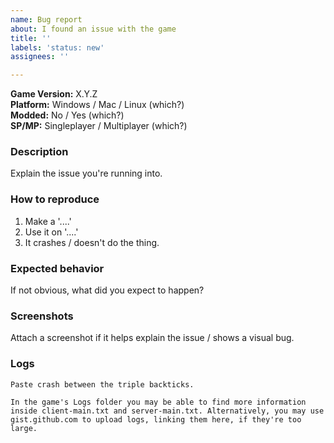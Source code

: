 ```yaml
---
name: Bug report
about: I found an issue with the game
title: ''
labels: 'status: new'
assignees: ''

---
```


**Game Version:** X.Y.Z  
**Platform:** Windows / Mac / Linux (which?)   
**Modded:** No / Yes (which?)  
**SP/MP:** Singleplayer / Multiplayer (which?)  

### Description
Explain the issue you're running into.

### How to reproduce
1. Make a '....'
2. Use it on '....'
3. It crashes / doesn't do the thing.

### Expected behavior
If not obvious, what did you expect to happen?

### Screenshots
Attach a screenshot if it helps explain the issue / shows a visual bug.

### Logs
```
Paste crash between the triple backticks.

In the game's Logs folder you may be able to find more information
inside client-main.txt and server-main.txt. Alternatively, you may use
gist.github.com to upload logs, linking them here, if they're too large.
```
